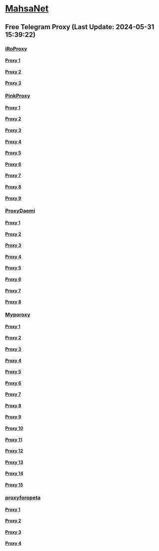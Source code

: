 
# [MahsaNet](https://t.me/mahsa_net)
## Free Telegram Proxy (Last Update: 2024-05-31 15:39:22)
### [iRoProxy](https://t.me/iRoProxy)
#### [Proxy 1](tg://proxy?server=103.69.224.218&port=6&secret=7HQighJPBNMYVRNB6tdkVw)
#### [Proxy 2](tg://proxy?server=103.69.224.198&port=6&secret=7HQighJPBNMYVRNB6tdkVw)
#### [Proxy 3](tg://proxy?server=103.69.224.239&port=6&secret=7HQighJPBNMYVRNB6tdkVw)
### [PinkProxy](https://t.me/PinkProxy)
#### [Proxy 1](tg://proxy?server=204.12.192.221&port=443&secret=ee1603010200010001fc030386e24c3add6170742d6b65726e656c2e6f7267)
#### [Proxy 2](tg://proxy?server=88.80.135.97&port=54403&secret=FgMBAgABAAH8AwOG4kw63Q)
#### [Proxy 3](tg://proxy?server=88.80.135.97&port=54403&secret=FgMBAgABAAH8AwOG4kw63Q)
#### [Proxy 4](tg://proxy?server=88.80.135.97&port=54403&secret=FgMBAgABAAH8AwOG4kw63Q)
#### [Proxy 5](tg://proxy?server=50.7.85.218&port=443&secret=ee1603010200010001fc030386e24c3add646f636b65722d6d6972726f722e6f7267)
#### [Proxy 6](tg://proxy?server=88.80.135.105&port=54403&secret=FgMBAgABAAH8AwOG4kw63Q)
#### [Proxy 7](tg://proxy?server=88.80.135.21&port=54403&secret=FgMBAgABAAH8AwOG4kw63Q)
#### [Proxy 8](tg://proxy?server=88.80.135.97&port=54403&secret=FgMBAgABAAH8AwOG4kw63Q)
#### [Proxy 9](tg://proxy?server=88.80.135.105&port=54403&secret=FgMBAgABAAH8AwOG4kw63Q)
### [ProxyDaemi](https://t.me/ProxyDaemi)
#### [Proxy 1](tg://proxy?server=135.181.83.60&port=8083&secret=FgMBAgABAAH8AwOG4kw63Q%3D%3D)
#### [Proxy 2](tg://proxy?server=49.13.230.158&port=8083&secret=FgMBAgABAAH8AwOG4kw63Q%3D%3D)
#### [Proxy 3](tg://proxy?server=103.69.224.92&port=150&secret=1603010200010001fc030386e24c3add&operation=hamrah)
#### [Proxy 4](tg://proxy?server=116.203.245.139&port=23&secret=FgMBAgABAAH8AwOG4kw63Q%3D%3D)
#### [Proxy 5](tg://proxy?server=103.69.224.239&port=6&secret=7HQighJPBNMYVRNB6tdkVw)
#### [Proxy 6](tg://proxy?server=103.69.224.218&port=6&secret=7HQighJPBNMYVRNB6tdkVw)
#### [Proxy 7](tg://proxy?server=77.238.254.38&port=33&secret=7HQighJPBNEnVRNB6tdkVw)
#### [Proxy 8](tg://proxy?server=50.7.85.219&port=443&secret=ee1603010200010001fc030386e24c3add6862616E696D2E696E666F)
### [Myporoxy](https://t.me/Myporoxy)
#### [Proxy 1](tg://proxy?server=Web.cloudflare.com.www.gmail.com.vordok.sbs&port=1919&secret=7HQighJPBNMYVRNB6tdkVw)
#### [Proxy 2](tg://proxy?server=Dash.Cloudflare.com.www.google.com.hercoll.pw&port=1919&secret=7HQighJPBNMYVRNB6tdkVw)
#### [Proxy 3](tg://proxy?server=web.cloudflare.com.www.gmail.com.vordok.sbs&port=1919&secret=7HQighJPBNMYVRNB6tdkVw)
#### [Proxy 4](tg://proxy?server=Web.cloudflare.com.www.gmail.com.vordok.sbs&port=1919&secret=7HQighJPBNMYVRNB6tdkVw)
#### [Proxy 5](tg://proxy?server=Login.Cloudflare.com.www.play.google.com.ebroman.uno&port=1919&secret=7HQighJPBNMYVRNB6tdkVw)
#### [Proxy 6](tg://proxy?server=Web.cloudflare.com.www.gmail.com.vordok.sbs&port=1919&secret=7HQighJPBNMYVRNB6tdkVw)
#### [Proxy 7](tg://proxy?server=Dash.Cloudflare.com.www.google.com.hercoll.pw&port=1919&secret=7HQighJPBNMYVRNB6tdkVw)
#### [Proxy 8](tg://proxy?server=web.cloudflare.com.www.gmail.com.vordok.sbs&port=1919&secret=7HQighJPBNMYVRNB6tdkVw)
#### [Proxy 9](tg://proxy?server=Login.Cloudflare.com.www.play.google.com.ebroman.uno&port=1919&secret=7HQighJPBNMYVRNB6tdkVw)
#### [Proxy 10](tg://proxy?server=Web.cloudflare.com.www.gmail.com.vordok.sbs&port=1919&secret=7HQighJPBNMYVRNB6tdkVw)
#### [Proxy 11](tg://proxy?server=Dash.Cloudflare.com.www.google.com.hercoll.pw&port=1919&secret=7HQighJPBNMYVRNB6tdkVw)
#### [Proxy 12](tg://proxy?server=web.cloudflare.com.www.gmail.com.vordok.sbs&port=1919&secret=7HQighJPBNMYVRNB6tdkVw)
#### [Proxy 13](tg://proxy?server=Login.Cloudflare.com.www.play.google.com.ebroman.uno&port=1919&secret=7HQighJPBNMYVRNB6tdkVw)
#### [Proxy 14](tg://proxy?server=Web.cloudflare.com.www.gmail.com.vordok.sbs&port=1919&secret=7HQighJPBNMYVRNB6tdkVw)
#### [Proxy 15](tg://proxy?server=Dash.Cloudflare.com.www.google.com.hercoll.pw&port=1919&secret=7HQighJPBNMYVRNB6tdkVw)
### [proxyforopeta](https://t.me/proxyforopeta)
#### [Proxy 1](tg://proxy?server=50.7.85.219&port=443&secret=ee1603010200010001fc030386e24c3add6862616E696D2E696E666F)
#### [Proxy 2](tg://proxy?server=103.69.224.239&port=6&secret=7HQighJPBNMYVRNB6tdkVw)
#### [Proxy 3](tg://proxy?server=77.238.254.38&port=33&secret=7HQighJPBNEnVRNB6tdkVw)
#### [Proxy 4](tg://proxy?server=cloudflare.nokia.net.co.uk.do_yo.want_to.clash_with.this.www.microsoft.com.there_is_no.place_like.localhost.www.bing.com.count_with_me.cyou.net.digikala.com.msn.com.bsi.ir.enamad.ir.now_sud.again_to_fight.everyone.i_am.the_interne.mizan-online.help.&port=443&secret=7gAAAAAAAAAAAAAAAAAAAAB0Z2p1Lm9yZw==)

    